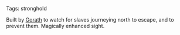 Tags: stronghold

Built by [Gorath](Gorath) to watch for slaves journeying north to escape, and to prevent them. Magically enhanced sight. 
